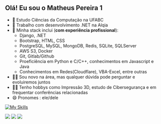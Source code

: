  ## Olá! Eu sou o Matheus Pereira 1



- 🔭 Estudo Ciências da Computação na UFABC
- 📓 Trabalho com desenvolvimento .NET na Alqia
- 🌱 Minha stack inclui (__com experiência profissional__): 
  -  Django, .NET
  -  Bootstrap, HTML, CSS
  -  PostgreSQL, MySQL, MongoDB, Redis, SQLite, SQLServer
  -  AWS S3, Docker
  -  Git, Gitlab/Github
  -  Proeficiência em Python e C/C++, conhecimentos em Javascript e Java
  -  Conhecimentos em Redes(Cloudflare), VBA-Excel, entre outras
- 🐱‍👤 Sou novo na área, mas qualquer dúvida pode perguntar e evoluiremos juntos
- 👨‍💻 Tenho hobbys como Impressão 3D, estudo de Cibersegurança e em frequentar conferências relacionadas
- 😄 Pronomes : ele/dele


[![My Skills](https://skillicons.dev/icons?i=django,flask,nodejs,bootstrap,postgres,mysql,mongodb,redis,sqlite,aws,docker,git,cloudflare,nginx,selenium,&theme=dark)](https://skillicons.dev)
<!--- <div>
  <a href="https://github.com/mathpereira1">
  <img height="180em" src="https://github-readme-stats.vercel.app/api?username=mathpereira1&show_icons=true&theme=darcula&include_all_commits=true&count_private=true"/>
  <img height="180em" src="https://github-readme-stats.vercel.app/api/top-langs/?username=mathpereira1&layout=compact&langs_count=7&theme=darcula"/>
</div>
--->
  
<div>
  <!---<a href="https://www.youtube.com/channel/UC_-uuuZbY0AAt9CViNzvc-Q" target="_blank"><img src="https://img.shields.io/badge/YouTube-FF0000?style=for-the-badge&logo=youtube&logoColor=white" target="_blank"></a>--->
  <a href="https://www.instagram.com/theusma_31" target="_blank"><img src="https://img.shields.io/badge/-Instagram-%23E4405F?style=for-the-badge&logo=instagram&logoColor=white" target="_blank"></a>
 	<!---<a href="https://www.twitch.tv/rafaballerinii" target="_blank"><img src="https://img.shields.io/badge/Twitch-9146FF?style=for-the-badge&logo=twitch&logoColor=white" target="_blank"></a>--->
 <!---<a href="https://discord.gg/870103889083523114" target="_blank"><img src="https://img.shields.io/badge/Discord-7289DA?style=for-the-badge&logo=discord&logoColor=white" target="_blank"></a> --->
  <a href = "mailto:matheusps3110@gmail.com"><img src="https://img.shields.io/badge/-Gmail-%23333?style=for-the-badge&logo=gmail&logoColor=white" target="_blank"></a>
  <a href="https://www.linkedin.com/in/matheus-pereira-1baaa71b1/" target="_blank"><img src="https://img.shields.io/badge/-LinkedIn-%230077B5?style=for-the-badge&logo=linkedin&logoColor=white" target="_blank"></a>    
</div>

